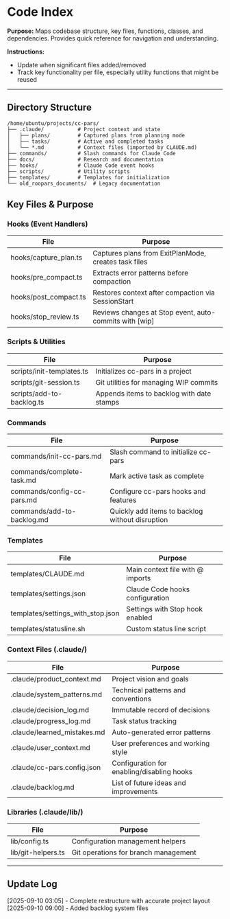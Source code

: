# Code Index

**Purpose:** Maps codebase structure, key files, functions, classes, and dependencies. Provides quick reference for navigation and understanding.

**Instructions:**
- Update when significant files added/removed
- Track key functionality per file, especially utility functions that might be reused

---

## Directory Structure

```
/home/ubuntu/projects/cc-pars/
├── .claude/           # Project context and state
│   ├── plans/         # Captured plans from planning mode
│   ├── tasks/         # Active and completed tasks
│   └── *.md           # Context files (imported by CLAUDE.md)
├── commands/          # Slash commands for Claude Code
├── docs/              # Research and documentation
├── hooks/             # Claude Code event hooks
├── scripts/           # Utility scripts
├── templates/         # Templates for initialization
└── old_roopars_documents/  # Legacy documentation
```

## Key Files & Purpose

### Hooks (Event Handlers)
| File | Purpose |
|------|---------|
| hooks/capture_plan.ts | Captures plans from ExitPlanMode, creates task files |
| hooks/pre_compact.ts | Extracts error patterns before compaction |
| hooks/post_compact.ts | Restores context after compaction via SessionStart |
| hooks/stop_review.ts | Reviews changes at Stop event, auto-commits with [wip] |

### Scripts & Utilities
| File | Purpose |
|------|---------|
| scripts/init-templates.ts | Initializes cc-pars in a project |
| scripts/git-session.ts | Git utilities for managing WIP commits |
| scripts/add-to-backlog.ts | Appends items to backlog with date stamps |

### Commands
| File | Purpose |
|------|---------|
| commands/init-cc-pars.md | Slash command to initialize cc-pars |
| commands/complete-task.md | Mark active task as complete |
| commands/config-cc-pars.md | Configure cc-pars hooks and features |
| commands/add-to-backlog.md | Quickly add items to backlog without disruption |

### Templates
| File | Purpose |
|------|---------|
| templates/CLAUDE.md | Main context file with @ imports |
| templates/settings.json | Claude Code hooks configuration |
| templates/settings_with_stop.json | Settings with Stop hook enabled |
| templates/statusline.sh | Custom status line script |

### Context Files (.claude/)
| File | Purpose |
|------|---------|
| .claude/product_context.md | Project vision and goals |
| .claude/system_patterns.md | Technical patterns and conventions |
| .claude/decision_log.md | Immutable record of decisions |
| .claude/progress_log.md | Task status tracking |
| .claude/learned_mistakes.md | Auto-generated error patterns |
| .claude/user_context.md | User preferences and working style |
| .claude/cc-pars.config.json | Configuration for enabling/disabling hooks |
| .claude/backlog.md | List of future ideas and improvements |

### Libraries (.claude/lib/)
| File | Purpose |
|------|---------|
| lib/config.ts | Configuration management helpers |
| lib/git-helpers.ts | Git operations for branch management |

---

## Update Log

[2025-09-10 03:05] - Complete restructure with accurate project layout
[2025-09-10 09:00] - Added backlog system files